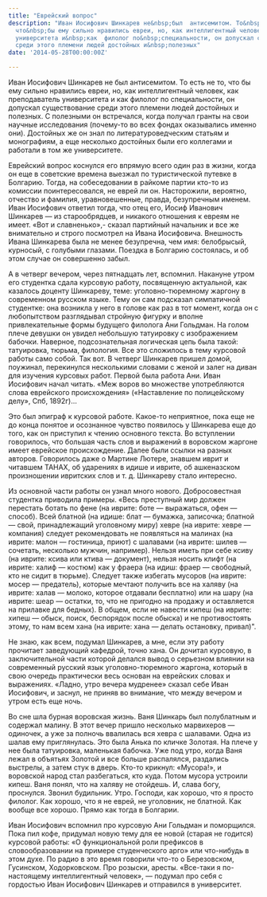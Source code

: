 ```yaml
---
title: "Еврейский вопрос"
description: "Иван Иосифович Шинкарев не&nbsp;был  антисемитом. То&nbsp;есть не&nbsp;то,
  что&nbsp;бы ему сильно нравились евреи, но, как интеллигентный человек, как преподаватель
  университета и&nbsp;как  филолог по&nbsp;специальности, он допускал существование
  среди этого племени людей достойных и&nbsp;полезных"
date: '2014-05-28T00:00:00Z'

---
```

Иван Иосифович Шинкарев не был антисемитом. То есть не то, что бы ему сильно нравились евреи, но, как интеллигентный человек, как преподаватель университета и как филолог по специальности, он допускал существование среди этого племени людей достойных и полезных. С полезными он встречался, когда получал гранты на свои научные исследования (почему-то во всех фондах оказывались именно они). Достойных же он знал по литературоведческим статьям и монографиям, а еще несколько достойных были его коллегами и работали в том же университете.

Еврейский вопрос коснулся его впрямую всего один раз в жизни, когда он еще в советские времена выезжал по туристической путевке в Болгарию. Тогда, на собеседовании в райкоме партии кто-то из комиссии поинтересовался, не еврей ли он. Насторожили, вероятно, отчество и фамилия, уравновешенные, правда, безупречным именем. Иван Иосифович ответил тогда, что отец его, Иосиф Иванович Шинкарев — из старообрядцев, и никакого отношения к евреям не имеет. «Вот и славненько»,- сказал партийный начальник и все же внимательно и строго посмотрел на Ивана Иосифовича. Внешность Ивана Шинкарева была не менее безупречна, чем имя: белобрысый, курносый, с голубыми глазами. Поездка в Болгарию состоялась, и об этом случае он совершенно забыл.

А в четверг вечером, через пятнадцать лет, вспомнил. Накануне утром его студентка сдала курсовую работу, посвященную актуальной, как казалось доценту Шинкареву, теме: уголовно-тюремному жаргону в современном русском языке. Тему он сам подсказал симпатичной студентке: она возникла у него в голове как раз в тот момент, когда он с любопытством разглядывал стройную фигурку и вполне привлекательные формы будущего филолога Ани Гольдман. На голом плече девушки он увидел небольшую татуировку с изображением бабочки. Наверное, подсознательная логическая цепь была такой: татуировка, тюрьма, филология. Все это сложилось в тему курсовой работы само собой. Так вот. В четверг Шинкарев пришел домой, поужинал, перекинулся несколькими словами с женой и залег на диван для изучения курсовых работ. Первой была работа Ани. Иван Иосифович начал читать. «Меж воров во множестве употребляются слова еврейского происхождения» («Наставление по полицейскому делу», Спб, 1892г)…

Это был эпиграф к курсовой работе. Какое-то неприятное, пока еще не до конца понятое и осознанное чувство появилось у Шинкарева еще до того, как он приступил к чтению основного текста. Во вступлении говорилось, что большая часть слов и выражений в воровском жаргоне имеет еврейское происхождение. Далее были ссылки на разных авторов. Говорилось даже о Мартине Лютере, знавшем иврит и читавшем ТАНАХ, об ударениях в идише и иврите, об ашкеназском произношении ивритских слов и т. д. Шинкареву стало интересно.

Из основной части работы он узнал много нового. Добросовестная студентка приводила примеры.
«Весь преступный мир должен перестать ботать по фене (на иврите: боте — выражаться, офен — способ). Всей блатной (на идише: блат — бумажка, записочка; блатной — свой, принадлежащий уголовному миру) хевре (на иврите: хевре — компания) следует рекомендовать не появляться на малинах (на иврите: малон — гостиница, приют) с шалавами (на иврите: шилев — сочетать, несколько мужчин, например). Нельзя иметь при себе ксиву (на иврите: ксива или ктива — документ), нельзя носить клифт (на иврите: халиф — костюм) как у фраера (на идиш: фраер — свободный, кто не сидит в тюрьме). Следует также избегать мусоров (на иврите: мосер — предатель), которые мечтают получить все на халяву (на иврите: халав — молоко, которое отдавали бесплатно) или на шару (на иврите: шеар — остатки, то, что не пригодно на продажу и оставляется на прилавке для бедных). В общем, если не навести кипеш (на иврите: хипеш — обыск, поиск, беспорядок после обыска) и не противостоять этому, то нам всем хана (на иврите: хана — делать остановку, привал)".

Не знаю, как всем, подумал Шинкарев, а мне, если эту работу прочитает заведующий кафедрой, точно хана. Он дочитал курсовую, в заключительной части которой делался вывод о серьезном влиянии на современный русский язык уголовно-тюремного жаргона, который в свою очередь практически весь основан на еврейских словах и выражениях. «Ладно, утро вечера мудренее» сказал себе Иван Иосифович, и заснул, не приняв во внимание, что между вечером и утром есть еще ночь.

Во сне шла бурная воровская жизнь. Ваня Шинкарь был полублатным и содержал малину. В этот вечер пришло несколько марвихеров — одиночек, а уже за полночь ввалилась вся хевра с шалавами. Одна из шалав ему приглянулась. Это была Анька по кличке Золотая. На плече у нее была татуировка, маленькая бабочка. Уже под утро, когда Ваня лежал в объятьях Золотой и все больше распалялся, раздались выстрелы, а затем стук в дверь. Кто-то крикнул: «Мусора!», и воровской народ стал разбегаться, кто куда. Потом мусора устроили кипеш. Ваня понял, что на халяву не отойдешь. И, слава богу, проснулся. Звонил будильник. Утро.
Господи, как хорошо, что я просто филолог. Как хорошо, что я не еврей, не уголовник, не блатной. Как вообще все хорошо. Прямо как тогда в Болгарии.

Иван Иосифович вспомнил про курсовую Ани Гольдман и поморщился. Пока пил кофе, придумал новую тему для ее новой (старая не годится) курсовой работы: «О функциональной роли префиксов в словообразовании на примере студенческого арго» или что-нибудь в этом духе. По радио в это время говорили что-то о Березовском, Гусинском, Ходорковском. Про розыски, аресты.
«Все-таки я по-настоящему интеллигентный человек», — подумал про себя с гордостью Иван Иосифович Шинкарев и отправился в университет.
